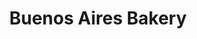 ---
title: "Buenos Aires Bakery"
url: /ciudad-autonoma-de-buenos-aires/buenos-aires-bakery/
shop: Bäckerei
---